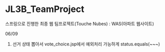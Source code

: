 # JL3B_TeamProject
스프링으로 진행한 최종 웹 팀프로젝트(Touche Nubes) : WAS(아파트 웹사이트)



06/09


1. 선거 상태 뽑아서 vote_choice.jsp에서 예외처리 가능하게 
   status.equals(~~~)
